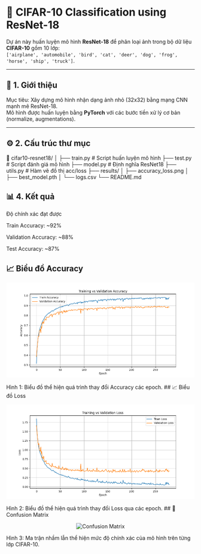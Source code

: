 # 🧠 CIFAR-10 Classification using ResNet-18

Dự án này huấn luyện mô hình **ResNet-18** để phân loại ảnh trong bộ dữ liệu **CIFAR-10** gồm 10 lớp:  
`['airplane', 'automobile', 'bird', 'cat', 'deer', 'dog', 'frog', 'horse', 'ship', 'truck']`.

---

## 🚀 1. Giới thiệu

Mục tiêu: Xây dựng mô hình nhận dạng ảnh nhỏ (32x32) bằng mạng CNN mạnh mẽ ResNet-18.  
Mô hình được huấn luyện bằng **PyTorch** với các bước tiền xử lý cơ bản (normalize, augmentations).

---

## ⚙️ 2. Cấu trúc thư mục
📁 cifar10-resnet18/
│
├── train.py # Script huấn luyện mô hình
├── test.py # Script đánh giá mô hình
├── model.py # Định nghĩa ResNet18
├── utils.py # Hàm vẽ đồ thị acc/loss
├── results/
│ ├── accuracy_loss.png
│ ├── best_model.pth
│ └── logs.csv
└── README.md
## 📊 4. Kết quả
Độ chính xác đạt được

Train Accuracy: ~92%

Validation Accuracy: ~88%

Test Accuracy: ~87%
## 📈 Biểu đồ Accuracy
<p align="center"> <img src="Image/accuracy.png" width="650" alt="Accuracy Graph"/> </p>
Hình 1: Biểu đồ thể hiện quá trình thay đổi Accuracy các epoch.
## 📈 Biểu đồ Loss
<p align="center"> <img src="Image/loss.png" width="650" alt="Loss Graph"/> </p>
Hình 2: Biểu đồ thể hiện quá trình thay đổi Loss qua các epoch.
## 🧩 Confusion Matrix
<p align="center"> <img src="results/confusion_matrix.png" width="650" alt="Confusion Matrix"/> </p>

Hình 3: Ma trận nhầm lẫn thể hiện mức độ chính xác của mô hình trên từng lớp CIFAR-10.
